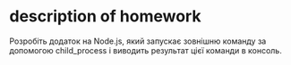 # description of homework

Розробіть додаток на Node.js, який запускає зовнішню команду за допомогою child_process
і виводить результат цієї команди в консоль.